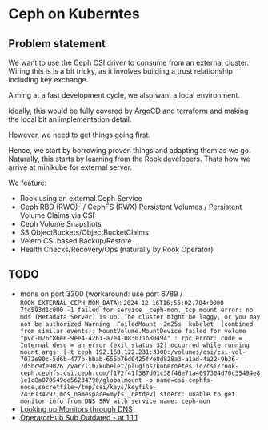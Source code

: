 # Ceph on Kuberntes

## Problem statement

We want to use the Ceph CSI driver to consume from an external cluster. Wiring this is is a bit tricky, as it involves building a trust relationship including key exchange.

Aiming at a fast development cycle, we also want a local environment.

Ideally, this would be fully covered by ArgoCD and terraform and making the local bit an implementation detail.

However, we need to get things going first.

Hence, we start by borrowing proven things and adapting them as we go. Naturally, this starts by learning from the Rook developers. Thats how we arrive at minikube for external server.

We feature:

- Rook using an external Ceph Service
- Ceph RBD (RWO)- / CephFS (RWX) Persistent Volumes / Persistent Volume Claims via CSI
- Ceph Volume Snapshots
- S3 ObjectBuckets/ObjectBucketClaims
- Velero CSI based Backup/Restore
- Health Checks/Recovery/Ops (naturally by Rook Operator)

## TODO

- mons on port 3300 (workaround: use port 6789 / `ROOK_EXTERNAL_CEPH_MON_DATA`): `2024-12-16T16:56:02.784+0000 7fd593d1c000 -1 failed for service _ceph-mon._tcp
mount error: no mds (Metadata Server) is up. The cluster might be laggy, or you may not be authorized
  Warning  FailedMount  2m25s  kubelet  (combined from similar events): MountVolume.MountDevice failed for volume "pvc-026c86e8-9ee4-4261-a7e4-083011b80494" : rpc error: code = Internal desc = an error (exit status 32) occurred while running mount args: [-t ceph 192.168.122.231:3300:/volumes/csi/csi-vol-7072e90c-5d6b-477b-bbab-655b76d0425f/e8d828a3-a1ad-4a22-9b36-7d5bc9fe9026 /var/lib/kubelet/plugins/kubernetes.io/csi/rook-ceph.cephfs.csi.ceph.com/f172f41f387d01c38f46e71a4097304d70c35494e81e1c8a070549de56234790/globalmount -o name=csi-cephfs-node,secretfile=/tmp/csi/keys/keyfile-2436134297,mds_namespace=myfs,_netdev] stderr: unable to get monitor info from DNS SRV with service name: ceph-mon`
- [Looking up Monitors through DNS](https://docs.ceph.com/en/latest/rados/configuration/mon-lookup-dns/)
- [OperatorHub Sub Outdated - at 1.1.1](https://operatorhub.io/operator/rook-ceph)
